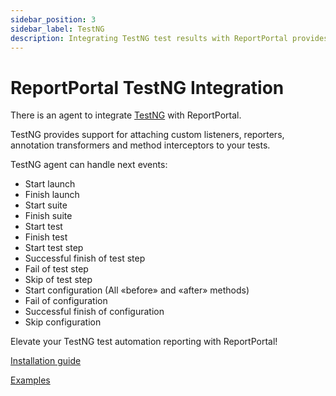 ```yaml
---
sidebar_position: 3
sidebar_label: TestNG
description: Integrating TestNG test results with ReportPortal provides comprehensive analysis and insights.
---
```


# ReportPortal TestNG Integration

There is an agent to integrate [TestNG](https://testng.org/#_testng_documentation) with ReportPortal.

TestNG provides support for attaching custom listeners, reporters, annotation transformers and method interceptors to your tests.

TestNG agent can handle next events:

- Start launch
- Finish launch
- Start suite
- Finish suite
- Start test
- Finish test
- Start test step
- Successful finish of test step
- Fail of test step
- Skip of test step
- Start configuration (All «before» and «after» methods)
- Fail of configuration
- Successful finish of configuration
- Skip configuration

Elevate your TestNG test automation reporting with ReportPortal!

[Installation guide](https://github.com/reportportal/agent-java-testNG#readme)

[Examples](https://github.com/reportportal/examples-java/tree/master/example-testng-fork-execution)
